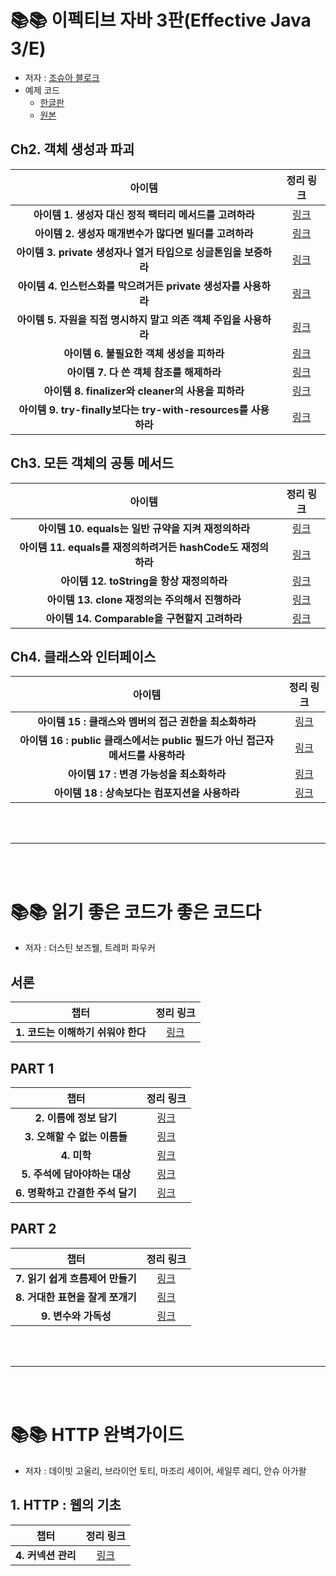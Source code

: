 # 📚📚 이펙티브 자바 3판(Effective Java 3/E)
* 저자 : [조슈아 블로크](https://github.com/jbloch)
* 예제 코드
  - [한글판](https://github.com/WegraLee/effective-java-3e-source-code)
  - [원본](https://github.com/jbloch/effective-java-3e-source-code)

## Ch2. 객체 생성과 파괴
| 아이템 | 정리 링크
:---: | :---:
**아이템 1. 생성자 대신 정적 팩터리 메서드를 고려하라** | [링크](https://github.com/MinChul-Son/Book-for-Developer/blob/main/Effective%20Java%203E/Ch02/Item1.md)
**아이템 2. 생성자 매개변수가 많다면 빌더를 고려하라** | [링크](https://github.com/MinChul-Son/Book-for-Developer/blob/main/Effective%20Java%203E/Ch02/Item2.md)
**아이템 3. private 생성자나 열거 타입으로 싱글톤임을 보증하라** | [링크](https://github.com/MinChul-Son/Book-for-Developer/blob/main/Effective%20Java%203E/Ch02/Item3.md)
**아이템 4. 인스턴스화를 막으려거든 private 생성자를 사용하라** | [링크](https://github.com/MinChul-Son/Book-for-Developer/blob/main/Effective%20Java%203E/Ch02/Item4.md)
**아이템 5. 자원을 직접 명시하지 말고 의존 객체 주입을 사용하라** | [링크](https://github.com/MinChul-Son/Book-for-Developer/blob/main/Effective%20Java%203E/Ch02/Item5.md)
**아이템 6. 불필요한 객체 생성을 피하라** | [링크](https://github.com/MinChul-Son/Book-for-Developer/blob/main/Effective%20Java%203E/Ch02/Item6.md)
**아이템 7. 다 쓴 객체 참조를 해제하라** | [링크](https://github.com/MinChul-Son/Book-for-Developer/blob/main/Effective%20Java%203E/Ch02/Item7.md)
**아이템 8. finalizer와 cleaner의 사용을 피하라** | [링크](https://github.com/MinChul-Son/Book-for-Developer/blob/main/Effective%20Java%203E/Ch02/Item8.md)
**아이템 9. try-finally보다는 try-with-resources를 사용하라** | [링크](https://github.com/MinChul-Son/Book-for-Developer/blob/main/Effective%20Java%203E/Ch02/Item9.md)

## Ch3. 모든 객체의 공통 메서드
| 아이템 | 정리 링크
:---: | :---:
**아이템 10. equals는 일반 규약을 지켜 재정의하라** | [링크](https://github.com/MinChul-Son/Book-for-Developer/blob/main/Effective%20Java%203E/Ch03/Item10.md)
**아이템 11. equals를 재정의하려거든 hashCode도 재정의하라** | [링크](https://github.com/MinChul-Son/Book-for-Developer/blob/main/Effective%20Java%203E/Ch03/Item11.md)
**아이템 12. toString을 항상 재정의하라** | [링크](https://github.com/MinChul-Son/Book-for-Developer/blob/main/Effective%20Java%203E/Ch03/Item12.md)
**아이템 13. clone 재정의는 주의해서 진행하라** | [링크](https://github.com/MinChul-Son/Book-for-Developer/blob/main/Effective%20Java%203E/Ch03/Item13.md)
**아이템 14. Comparable을 구현할지 고려하라** | [링크](https://github.com/MinChul-Son/Book-for-Developer/blob/main/Effective%20Java%203E/Ch03/Item14.md)

## Ch4. 클래스와 인터페이스
| 아이템 | 정리 링크
:---: | :---:
**아이템 15 : 클래스와 멤버의 접근 권한을 최소화하라** | [링크](https://github.com/MinChul-Son/Book-for-Developer/blob/main/Effective%20Java%203E/Ch04/Item15.md)
**아이템 16 : public 클래스에서는 public 필드가 아닌 접근자 메서드를 사용하라** | [링크](https://github.com/MinChul-Son/Book-for-Developer/tree/main/Effective%20Java%203E/Ch04/Item16.md)
**아이템 17 : 변경 가능성을 최소화하라** | [링크](https://github.com/MinChul-Son/Book-for-Developer/tree/main/Effective%20Java%203E/Ch04/Item17.md)
**아이템 18 : 상속보다는 컴포지션을 사용하라** | [링크](https://github.com/MinChul-Son/Book-for-Developer/tree/main/Effective%20Java%203E/Ch04/Item18.md)

<br>
<br>

--------------------------------

<br>
<br>

# 📚📚 읽기 좋은 코드가 좋은 코드다
* 저자 : 더스틴 보즈웰, 트레퍼 파우커

## 서론
| 챕터 | 정리 링크
:---: | :---:
**1. 코드는 이해하기 쉬워야 한다** | [링크](https://github.com/MinChul-Son/Book-for-Developer/blob/main/The%20Art%20of%20Readable%20Code/ch01.md)


## PART 1
| 챕터 | 정리 링크
:---: | :---:
**2. 이름에 정보 담기** | [링크](https://github.com/MinChul-Son/Book-for-Developer/blob/main/The%20Art%20of%20Readable%20Code/Part%201/ch02.md)
**3. 오해할 수 없는 이름들** | [링크](https://github.com/MinChul-Son/Book-for-Developer/blob/main/The%20Art%20of%20Readable%20Code/Part%201/ch03.md)
**4. 미학** | [링크](https://github.com/MinChul-Son/Book-for-Developer/blob/main/The%20Art%20of%20Readable%20Code/Part%201/ch04.md)
**5. 주석에 담아야하는 대상** | [링크](https://github.com/MinChul-Son/Book-for-Developer/blob/main/The%20Art%20of%20Readable%20Code/Part%201/ch05.md)
**6. 명확하고 간결한 주석 달기** | [링크](https://github.com/MinChul-Son/Book-for-Developer/tree/main/The%20Art%20of%20Readable%20Code/Part%201/ch06.md)


## PART 2
| 챕터 | 정리 링크
:---: | :---:
**7. 읽기 쉽게 흐름제어 만들기** | [링크](https://github.com/MinChul-Son/Book-for-Developer/blob/main/The%20Art%20of%20Readable%20Code/Part%202/ch07.md)
**8. 거대한 표현을 잘게 쪼개기** | [링크](https://github.com/MinChul-Son/Book-for-Developer/blob/main/The%20Art%20of%20Readable%20Code/Part%202/ch08.md)
**9. 변수와 가독성** | [링크](https://github.com/MinChul-Son/Book-for-Developer/blob/main/The%20Art%20of%20Readable%20Code/Part%202/ch09.md)



<br>
<br>

--------------------------------

<br>
<br>

# 📚📚 HTTP 완벽가이드
* 저자 : 데이빗 고울리, 브라이언 토티, 마조리 세이어, 세일루 레디, 안슈 아가왈

## 1. HTTP : 웹의 기초
| 챕터 | 정리 링크
:---: | :---:
**4. 커넥션 관리** | [링크](https://github.com/MinChul-Son/Book-for-Developer/blob/main/HTTP%20%EC%99%84%EB%B2%BD%20%EA%B0%80%EC%9D%B4%EB%93%9C/4%EC%9E%A5.%20%EC%BB%A4%EB%84%A5%EC%85%98%20%EA%B4%80%EB%A6%AC.md)

